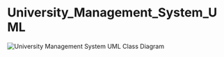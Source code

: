 # University_Management_System_UML

![University Management System UML Class Diagram](https://i.ibb.co/drRCxcC/University-Management-System.jpg)


